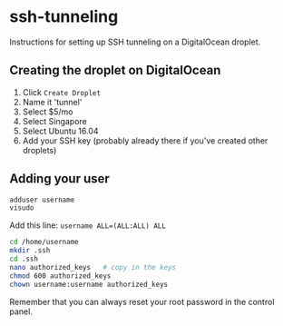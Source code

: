 # ssh-tunneling

Instructions for setting up SSH tunneling on a DigitalOcean droplet.

## Creating the droplet on DigitalOcean

1. Click `Create Droplet`
2. Name it 'tunnel'
2. Select $5/mo
3. Select Singapore
4. Select Ubuntu 16.04
5. Add your SSH key (probably already there if you've created other droplets)

## Adding your user

```bash
adduser username
visudo
```

Add this line: `username ALL=(ALL:ALL) ALL`

```bash
cd /home/username
mkdir .ssh
cd .ssh
nano authorized_keys   # copy in the keys
chmod 600 authorized_keys
chown username:username authorized_keys
```

Remember that you can always reset your root password in the control panel.
